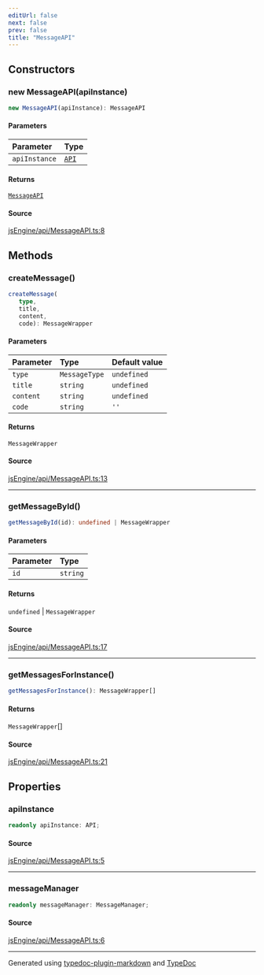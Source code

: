 ```yaml
---
editUrl: false
next: false
prev: false
title: "MessageAPI"
---
```


## Constructors

### new MessageAPI(apiInstance)

```ts
new MessageAPI(apiInstance): MessageAPI
```

#### Parameters

| Parameter | Type |
| :------ | :------ |
| `apiInstance` | [`API`](/obsidian-js-engine-plugin-docs/api/api/api/classes/api/) |

#### Returns

[`MessageAPI`](/obsidian-js-engine-plugin-docs/api/api/messageapi/classes/messageapi/)

#### Source

[jsEngine/api/MessageAPI.ts:8](https://github.com/mProjectsCode/obsidian-js-engine-plugin/blob/0278a4c/jsEngine/api/MessageAPI.ts#L8)

## Methods

### createMessage()

```ts
createMessage(
   type, 
   title, 
   content, 
   code): MessageWrapper
```

#### Parameters

| Parameter | Type | Default value |
| :------ | :------ | :------ |
| `type` | `MessageType` | `undefined` |
| `title` | `string` | `undefined` |
| `content` | `string` | `undefined` |
| `code` | `string` | `''` |

#### Returns

`MessageWrapper`

#### Source

[jsEngine/api/MessageAPI.ts:13](https://github.com/mProjectsCode/obsidian-js-engine-plugin/blob/0278a4c/jsEngine/api/MessageAPI.ts#L13)

***

### getMessageById()

```ts
getMessageById(id): undefined | MessageWrapper
```

#### Parameters

| Parameter | Type |
| :------ | :------ |
| `id` | `string` |

#### Returns

`undefined` \| `MessageWrapper`

#### Source

[jsEngine/api/MessageAPI.ts:17](https://github.com/mProjectsCode/obsidian-js-engine-plugin/blob/0278a4c/jsEngine/api/MessageAPI.ts#L17)

***

### getMessagesForInstance()

```ts
getMessagesForInstance(): MessageWrapper[]
```

#### Returns

`MessageWrapper`[]

#### Source

[jsEngine/api/MessageAPI.ts:21](https://github.com/mProjectsCode/obsidian-js-engine-plugin/blob/0278a4c/jsEngine/api/MessageAPI.ts#L21)

## Properties

### apiInstance

```ts
readonly apiInstance: API;
```

#### Source

[jsEngine/api/MessageAPI.ts:5](https://github.com/mProjectsCode/obsidian-js-engine-plugin/blob/0278a4c/jsEngine/api/MessageAPI.ts#L5)

***

### messageManager

```ts
readonly messageManager: MessageManager;
```

#### Source

[jsEngine/api/MessageAPI.ts:6](https://github.com/mProjectsCode/obsidian-js-engine-plugin/blob/0278a4c/jsEngine/api/MessageAPI.ts#L6)

***

Generated using [typedoc-plugin-markdown](https://www.npmjs.com/package/typedoc-plugin-markdown) and [TypeDoc](https://typedoc.org/)
